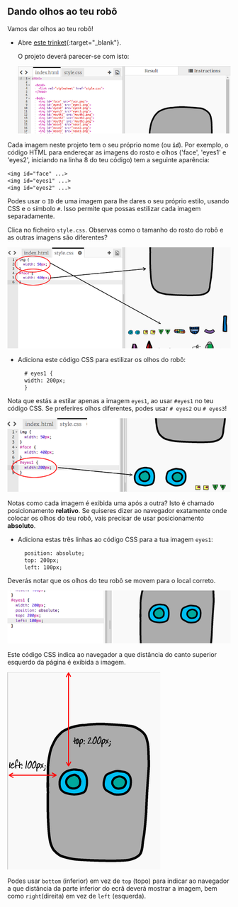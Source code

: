 ## Dando olhos ao teu robô

Vamos dar olhos ao teu robô!

+ Abre [este trinket](http://jumpto.cc/web-robot){:target="_blank"}.
    
    O projeto deverá parecer-se com isto:
    
    ![captura de ecrã](images/robot-starter.png)

Cada imagem neste projeto tem o seu próprio nome (ou **`id`**). Por exemplo, o código HTML para endereçar as imagens do rosto e olhos ('face', 'eyes1' e 'eyes2', iniciando na linha 8 do teu código) tem a seguinte aparência:

    <img id="face" ...>
    <img id="eyes1" ...>
    <img id="eyes2" ...>
    

Podes usar o `ID` de uma imagem para lhe dares o seu próprio estilo, usando CSS e o símbolo ` # `. Isso permite que possas estilizar cada imagem separadamente.

Clica no ficheiro ` style.css `. Observas como o tamanho do rosto do robô e as outras imagens são diferentes?

![captura de ecrã](images/robot-id.png)

+ Adiciona este código CSS para estilizar os olhos do robô:
    
        # eyes1 {
        width: 200px;
        }
        

Nota que estás a estilar apenas a imagem `eyes1`, ao usar `#eyes1` no teu código CSS. Se preferires olhos diferentes, podes usar ` # eyes2 ` ou ` # eyes3 `!

![captura de ecrã](images/robot-eyes-width.png)

Notas como cada imagem é exibida uma após a outra? Isto é chamado posicionamento **relativo**. Se quiseres dizer ao navegador exatamente onde colocar os olhos do teu robô, vais precisar de usar posicionamento **absoluto**.

+ Adiciona estas três linhas ao código CSS para a tua imagem `eyes1`:
    
        position: absolute;
        top: 200px;
        left: 100px;
        

Deverás notar que os olhos do teu robô se movem para o local correto.

![captura de ecrã](images/robot-eyes-position.png)

Este código CSS indica ao navegador a que distância do canto superior esquerdo da página é exibida a imagem.

![captura de ecrã](images/robot-eyes-position2.png)

Podes usar ` bottom ` (inferior) em vez de ` top ` (topo) para indicar ao navegador a que distância da parte inferior do ecrã deverá mostrar a imagem, bem como ` right `(direita) em vez de ` left ` (esquerda).